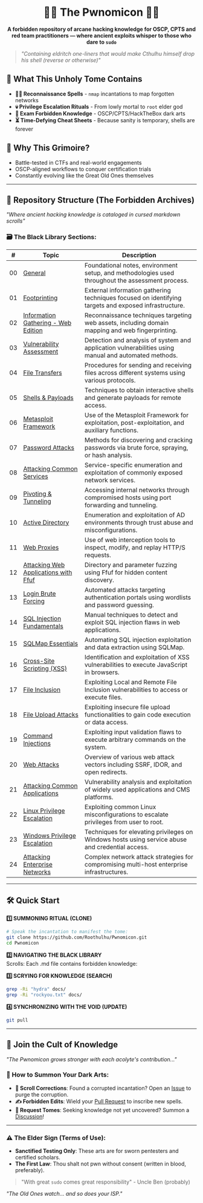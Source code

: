 <h1 align="center">📜🐙 The Pwnomicon 🐙📜</h1>
<p align="center"><strong>
A forbidden repository of arcane hacking knowledge for OSCP, CPTS and red team practitioners — where ancient exploits whisper to those who dare to <code>sudo</code>
</strong></p>

> *"Containing eldritch one-liners that would make Cthulhu himself drop his shell (reverse or otherwise)"*  

## 🔮 What This Unholy Tome Contains  
- **🕵️‍♂️ Reconnaissance Spells** - `nmap` incantations to map forgotten networks  
- **💀 Privilege Escalation Rituals** - From lowly mortal to `root` elder god  
- **📜 Exam Forbidden Knowledge** - OSCP/CPTS/HackTheBox dark arts  
- **⏳ Time-Defying Cheat Sheets** - Because sanity is temporary, shells are forever  

## 🌌 Why This Grimoire?
- Battle-tested in CTFs and real-world engagements
- OSCP-aligned workflows to conquer certification trials
- Constantly evolving like the Great Old Ones themselves

---

## 📂 Repository Structure (The Forbidden Archives)  
*"Where ancient hacking knowledge is cataloged in cursed markdown scrolls"*  

### 🗃️ The Black Library Sections:

| #  | Topic | Description |  
|----|-------|-------------|             
| 00 | [General](./docs/00-general.md)                                             | Foundational notes, environment setup, and methodologies used throughout the assessment process.     |
| 01 | [Footprinting](./docs/01-footprinting.md)                                   | External information gathering techniques focused on identifying targets and exposed infrastructure. |
| 02 | [Information Gathering - Web Edition](./docs/02-information-gathering.md)   | Reconnaissance techniques targeting web assets, including domain mapping and web fingerprinting.     |
| 03 | [Vulnerability Assessment](./docs/03-vulnerability-assessment.md)           | Detection and analysis of system and application vulnerabilities using manual and automated methods. |
| 04 | [File Transfers](./docs/04-file-transfers.md)                               | Procedures for sending and receiving files across different systems using various protocols.         |
| 05 | [Shells & Payloads](./docs/05-shells-payloads.md)                           | Techniques to obtain interactive shells and generate payloads for remote access.                     |
| 06 | [Metasploit Framework](./docs/06-metasploit-framework.md)                   | Use of the Metasploit Framework for exploitation, post-exploitation, and auxiliary functions.        |
| 07 | [Password Attacks](./docs/07-password-attacks.md)                           | Methods for discovering and cracking passwords via brute force, spraying, or hash analysis.          |
| 08 | [Attacking Common Services](./docs/08-common-services.md)                   | Service-specific enumeration and exploitation of commonly exposed network services.                  |
| 09 | [Pivoting & Tunneling](./docs/09-pivoting-tunneling.md)                     | Accessing internal networks through compromised hosts using port forwarding and tunneling.           |
| 10 | [Active Directory](./docs/10-active-directory.md)                           | Enumeration and exploitation of AD environments through trust abuse and misconfigurations.           |
| 11 | [Web Proxies](./docs/11-web-proxies.md)                                     | Use of web interception tools to inspect, modify, and replay HTTP/S requests.                        |
| 12 | [Attacking Web Applications with Ffuf](./docs/12-web-apps-ffuf.md)          | Directory and parameter fuzzing using Ffuf for hidden content discovery.                             |
| 13 | [Login Brute Forcing](./docs/13-login-brute-forcing.md)                     | Automated attacks targeting authentication portals using wordlists and password guessing.            |
| 14 | [SQL Injection Fundamentals](./docs/14-sql-injection-fundamentals.md)       | Manual techniques to detect and exploit SQL injection flaws in web applications.                     |
| 15 | [SQLMap Essentials](./docs/15-sqlmap-essentials.md)                         | Automating SQL injection exploitation and data extraction using SQLMap.                              |
| 16 | [Cross-Site Scripting (XSS)](./docs/16-xss.md)                              | Identification and exploitation of XSS vulnerabilities to execute JavaScript in browsers.            |
| 17 | [File Inclusion](./docs/17-file-inclusion.md)                               | Exploiting Local and Remote File Inclusion vulnerabilities to access or execute files.               |
| 18 | [File Upload Attacks](./docs/18-file-upload-attacks.md)                     | Exploiting insecure file upload functionalities to gain code execution or data access.               |
| 19 | [Command Injections](./docs/19-command-injections.md)                       | Exploiting input validation flaws to execute arbitrary commands on the system.                       |
| 20 | [Web Attacks](./docs/20-web-attacks.md)                                     | Overview of various web attack vectors including SSRF, IDOR, and open redirects.                     |
| 21 | [Attacking Common Applications](./docs/21-attacking-common-applications.md) | Vulnerability analysis and exploitation of widely used applications and CMS platforms.               |
| 22 | [Linux Privilege Escalation](./docs/22-linux-privilege-escalation.md)       | Exploiting common Linux misconfigurations to escalate privileges from user to root.                  |
| 23 | [Windows Privilege Escalation](./docs/23-windows-privilege-escalation.md)   | Techniques for elevating privileges on Windows hosts using service abuse and credential access.      |
| 24 | [Attacking Enterprise Networks](./docs/24-attacking-enterprise-networks.md) | Complex network attack strategies for compromising multi-host enterprise infrastructures.            |

---


## 🛠️ Quick Start  

**1️⃣ SUMMONING RITUAL (CLONE)**
   ```bash
   # Speak the incantation to manifest the tome:  
   git clone https://github.com/Roothulhu/Pwnomicon.git  
   cd Pwnomicon
   ```
**2️⃣ NAVIGATING THE BLACK LIBRARY**  
   Scrolls: Each .md file contains forbidden knowledge:
   
**3️⃣ SCRYING FOR KNOWLEDGE (SEARCH)** 
   ```bash 
   grep -Ri "hydra" docs/  
   grep -Ri "rockyou.txt" docs/
   ```
**4️⃣ SYNCHRONIZING WITH THE VOID (UPDATE)**  
   ```bash 
   git pull
   ```

---

## 📜 Join the Cult of Knowledge  
*"The Pwnomicon grows stronger with each acolyte's contribution..."*  

### 🔮 How to Summon Your Dark Arts:  
- **📜 Scroll Corrections**: Found a corrupted incantation? Open an [Issue](https://github.com/RafaHdzCh/Pwnomicon/issues) to purge the corruption.  
- **✍️ Forbidden Edits**: Wield your [Pull Request](https://github.com/RafaHdzCh/Pwnomicon/pulls) to inscribe new spells.  
- **🌌 Request Tomes**: Seeking knowledge not yet uncovered? Summon a [Discussion](https://github.com/RafaHdzCh/Pwnomicon/discussions)!  

---

### ⚠️ The Elder Sign (Terms of Use):  
- **Sanctified Testing Only**: These arts are for sworn pentesters and certified scholars.  
- **The First Law**: Thou shalt not pwn without consent (written in blood, preferably).  

> "With great `sudo` comes great responsibility" - Uncle Ben (probably)  

*"The Old Ones watch... and so does your ISP."*  
